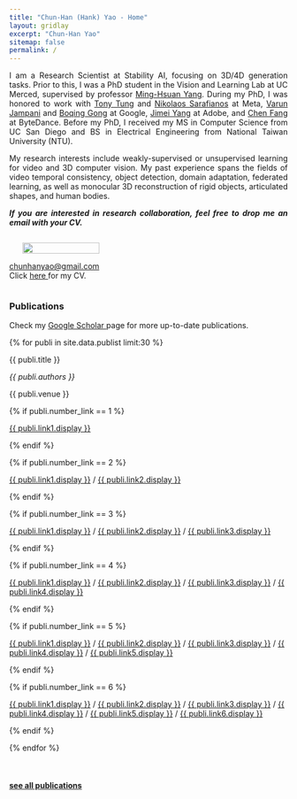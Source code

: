 ```yaml
---
title: "Chun-Han (Hank) Yao - Home"
layout: gridlay
excerpt: "Chun-Han Yao"
sitemap: false
permalink: /
---
```


<div class="container-fluid">

<div class="row">

<div class="col-sm-7" style="text-align:justify">    
    
I am a Research Scientist at Stability AI, focusing on 3D/4D generation tasks. Prior to this, I was a PhD student in the Vision and Learning Lab at UC Merced, supervised by professor [Ming-Hsuan Yang](http://faculty.ucmerced.edu/mhyang/). During my PhD, I was honored to work with [Tony Tung](https://sites.google.com/site/tony2ng/) and [Nikolaos Sarafianos](https://nsarafianos.github.io/) at Meta, [Varun Jampani](https://varunjampani.github.io/) and [Boqing Gong](http://boqinggong.info/) at Google, [Jimei Yang](https://jimeiyang.github.io/) at Adobe, and [Chen Fang](http://fangchen.org/) at ByteDance. Before my PhD, I received my MS in Computer Science from UC San Diego and BS in Electrical Engineering from National Taiwan University (NTU). 
    
My research interests include weakly-supervised or unsupervised learning for video and 3D computer vision. My past experience spans the fields of video temporal consistency, object detection, domain adaptation, federated learning, as well as monocular 3D reconstruction of rigid objects, articulated shapes, and human bodies.

**_If you are interested in research collaboration, feel free to drop me an email with your CV._**

</div>

    
<div class="col-sm-4" style="display:table-cell; vertical-align:middle; text-align:left">

  <ul style="overflow: hidden">
  <img src="{{ site.url }}{{ site.baseurl }}/images/profile_photo.jpg" class="img-responsive" width="100%" />
  </ul>

  <!-- <br clear="all" /> -->

  <A HREF="">chunhanyao@gmail.com</A> <br>
  Click <a href="../cv_chunhan.pdf"> here </a> for my CV.
  
</div>
</div>
</div>



<div class="col-sm-12">

### Publications
  
Check my <a href="https://scholar.google.com/citations?hl=en&user=866vORgAAAAJ"> Google Scholar </a> page for more up-to-date publications.

{% for publi in site.data.publist limit:30 %}

<div class="col-sm-11 clearfix">
 <div class="well">
 <pubtit>{{ publi.title }}</pubtit>

 <p><em>{{ publi.authors }}</em></p>

 <p>{{ publi.venue }}</p>

 {% if publi.number_link == 1 %}
 <p><a href="{{ publi.link1.url }}">{{ publi.link1.display }}</a></p>
 {% endif %}

 {% if publi.number_link == 2 %}
 <p><a href="{{ publi.link1.url }}">{{ publi.link1.display }}</a>
 /
 <a href="{{ publi.link2.url }}">{{ publi.link2.display }}</a></p>
 {% endif %}

 {% if publi.number_link == 3 %}
 <p><a href="{{ publi.link1.url }}">{{ publi.link1.display }}</a>
 /
 <a href="{{ publi.link2.url }}">{{ publi.link2.display }}</a>
 /
 <a href="{{ publi.link3.url }}">{{ publi.link3.display }}</a></p>
 {% endif %}

 {% if publi.number_link == 4 %}
 <p><a href="{{ publi.link1.url }}">{{ publi.link1.display }}</a>
 /
 <a href="{{ publi.link2.url }}">{{ publi.link2.display }}</a>
 /
 <a href="{{ publi.link3.url }}">{{ publi.link3.display }}</a>
 /
 <a href="{{ publi.link4.url }}">{{ publi.link4.display }}</a></p>
 {% endif %}

 {% if publi.number_link == 5 %}
 <p><a href="{{ publi.link1.url }}">{{ publi.link1.display }}</a>
 /
 <a href="{{ publi.link2.url }}">{{ publi.link2.display }}</a>
 /
 <a href="{{ publi.link3.url }}">{{ publi.link3.display }}</a>
 /
 <a href="{{ publi.link4.url }}">{{ publi.link4.display }}</a>
 /
 <a href="{{ publi.link5.url }}">{{ publi.link5.display }}</a></p>
 {% endif %}

 {% if publi.number_link == 6 %}
 <p><a href="{{ publi.link1.url }}">{{ publi.link1.display }}</a>
 /
 <a href="{{ publi.link2.url }}">{{ publi.link2.display }}</a>
 /
 <a href="{{ publi.link3.url }}">{{ publi.link3.display }}</a>
 /
 <a href="{{ publi.link4.url }}">{{ publi.link4.display }}</a>
 /
 <a href="{{ publi.link5.url }}">{{ publi.link5.display }}</a>
 /
 <a href="{{ publi.link6.url }}">{{ publi.link6.display }}</a></p>
 {% endif %}

 </div>
</div>

{% endfor %}

<br clear="all"/>

#### <a href="{{ site.url }}{{ site.baseurl }}/publications">see all publications</a>

</div>
